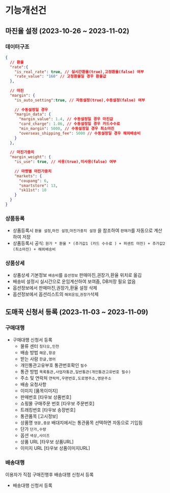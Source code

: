 # 기능개선건

## 마진율 설정 (2023-10-26 ~ 2023-11-02) 

### 데이터구조
```json
{
  // 환율
  "rate":{
    "is_real_rate": true, // 실시간환율(true),고정환율(false) 여부
    "rate_value": "160" // 고정환율일 경우 환율값
  },
  
  // 마진
  "margin": {
    "is_auto_setting":true, // 자동설정(true),수동설정(false) 여부
    
    // 수동설정일 경우
    "margin_data": {
      "margin_value": 1.4, // 수동설정일 경우 마진값
      "card_charge": 1.06, // 수동설정일 경우 카드수수료
      "min_margin": 5000, // 수동설정일 경우 최소마진 
      "overseas_shipping_fee": 5000 // 수동설정일 경우 해외배송비
    }
  },
  
  // 마진가중치
  "margin_weight": {
    "is_use": true, // 사용(true),미사용(false) 여부
    
    // 마켓별 마진가중치
    "markets": {
      "coupang": 6,
      "smartstore": 13,
      "sk11st": 10
    }
  }
}
```
### 상품등록
- 상품등록시 `환율 설정`,`마진 설정`,`마진가중치 설정` 을 참조하여 `판매가`를 자동으로 계산하여 저장
- 상품등록시 공식: `원가 * 환율 * (추가값1 (카드 수수료 ) + 퍼센트 마진) + 추가값2 (최소마진) + 해외배송비`

### 상품상세
- 상품상세 기본정보 `배송비`를 `옵션정보` 판매마진,권장가,환율 위치로 옮김
- 배송비 설정시 실시간으로 운임계산하여 보여줌, DB저장 필요 없음
- 옵션정보에서 판매마진,권장가,환율 설정 삭제
- 옵션정보에서 옵션리스트의 `해외운임`,`권장가`삭제

## 도매꾹 신청서 등록 (2023-11-03 ~ 2023-11-09)

### 구매대행
- 구매대행 신청서 등록
  - 물류 센터 `칭다오,인천`
  - 배송 방법 `해운,항공`
  - 받는 사람 `한글,영어`
  - 개인통관고유부호  통관번호확인 `필수`
  - 통관 방법 `목록통관,사업자통관,일반통관(개인통관고유번호 필수)`
  - 주소 및 연락처 `연락처,우편번호,도로명주소,영문주소`
  - 배송 요청사항
  - 이미지 [품목이미지]
  - 판매번호 [타우보 상품번호]
  - 쇼핑몰 구매주문 번호 [타우보 주문번호]
  - 트래킹번호 [타우보 송장번호]
  - 통관품목 [고시정보]
  - 상품명 `영문,중문` 배대지에서는 통관품목 선택하면 자동으로 기입됨
  - 단가 `단가,수량`
  - 옵션 `색상,사이즈`
  - 상품 URL [타우보 상품URL]
  - 이미지 URL [타우보 상품이미지URL]
### 배송대행
이용자가 직접 구매진행후 배송대행 신청서 등록
- 배송대행 신청서 등록


